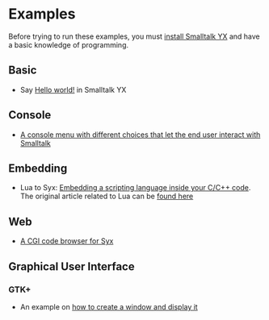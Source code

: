 # Examples #

Before trying to run these examples, you must [install Smalltalk YX](InstallationInstructions.md) and have a basic knowledge of programming.

## Basic ##

  * Say [Hello world!](ExampleHelloWorld.md) in Smalltalk YX

## Console ##

  * [A console menu with different choices that let the end user interact with Smalltalk](ExampleConsoleMenu.md)

## Embedding ##

  * Lua to Syx: [Embedding a scripting language inside your C/C++ code](ExampleEmbeddingLua.md). The original article related to Lua can be [found here](http://www.debian-administration.org/articles/264)

## Web ##

  * [A CGI code browser for Syx](http://dominicletz.de/cgi-bin/syx)

## Graphical User Interface ##

### GTK+ ###

  * An example on [how to create a window and display it](ExampleGtkWindow.md)